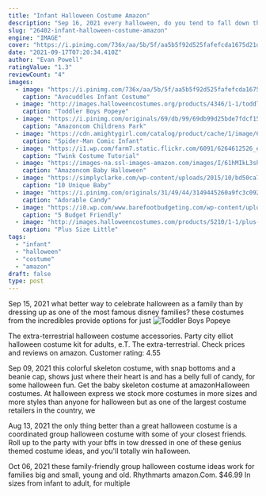 ```yaml
---
title: "Infant Halloween Costume Amazon"
description: "Sep 16, 2021 every halloween, do you tend to fall down the internet rabbit hole in search of next-level diy costume ideas? why not lean into the madnessseriouslyby channeling your book character costumes, in particular the enduringly popular tale alice in wonderland?. Story characters range from cute to quirky to a little bit spooky, so there really is a halloween costume"
slug: "26402-infant-halloween-costume-amazon"
engine: "IMAGE"
cover: "https://i.pinimg.com/736x/aa/5b/5f/aa5b5f92d525fafefcda1675d21dba17.jpg"
date: "2021-09-17T07:20:34.410Z"
author: "Evan Powell"
ratingValue: "1.3"
reviewCount: "4"
images:
  - image: "https://i.pinimg.com/736x/aa/5b/5f/aa5b5f92d525fafefcda1675d21dba17.jpg"
    caption: "Avocuddles Infant Costume"
  - image: "http://images.halloweencostumes.org/products/4346/1-1/toddler-boys-popeye-costume.jpg"
    caption: "Toddler Boys Popeye"
  - image: "https://i.pinimg.com/originals/69/db/99/69db99d25bde7fdcf15d839c1380b223.jpg"
    caption: "Amazoncom Childrens Park"
  - image: "https://cdn.amightygirl.com/catalog/product/cache/1/image/600x/9df78eab33525d08d6e5fb8d27136e95/s/p/spiderbaby.jpg"
    caption: "Spider-Man Comic Infant"
  - image: "https://i1.wp.com/farm7.static.flickr.com/6091/6264612526_ebaf89d88e_z.jpg"
    caption: "Twink Costume Tutorial"
  - image: "https://images-na.ssl-images-amazon.com/images/I/61hMIkL3shL._AC_UL1000_.jpg"
    caption: "Amazoncom Baby Halloween"
  - image: "https://simplyclarke.com/wp-content/uploads/2015/10/bd50ca76f783224838edc83c3891786c.jpg"
    caption: "10 Unique Baby"
  - image: "https://i.pinimg.com/originals/31/49/44/3149445260a9fc3c092dc53654027013.jpg"
    caption: "Adorable Candy"
  - image: "https://i0.wp.com/www.barefootbudgeting.com/wp-content/uploads/2017/07/Baby-Costumes.jpg?fit=750%2C1350&ssl=1"
    caption: "5 Budget Friendly"
  - image: "http://images.halloweencostumes.com/products/5210/1-1/plus-size-little-red-riding-hood-costume.jpg"
    caption: "Plus Size Little"
tags:
  - "infant"
  - "halloween"
  - "costume"
  - "amazon"
draft: false
type: post
---
```


Sep 15, 2021 what better way to celebrate halloween as a family than by dressing up as one of the most famous disney families? these costumes from the incredibles provide options for just
![Toddler Boys Popeye](http://images.halloweencostumes.org/products/4346/1-1/toddler-boys-popeye-costume.jpg "Toddler Boys Popeye")

The extra-terrestrial halloween costume accessories. Party city elliot halloween costume kit for adults, e.T. The extra-terrestrial. Check prices and reviews on amazon. Customer rating: 4.55
<!--inArticleAds-->

<!--galleryOne-->

Sep 09, 2021 this colorful skeleton costume, with snap bottoms and a beanie cap, shows just where their heart is and has a belly full of candy, for some halloween fun. Get the baby skeleton costume at amazonHalloween costumes. At halloween express we stock more costumes in more sizes and more styles than anyone for halloween but as one of the largest costume retailers in the country, we
<!--inArticleAds-->

<!--galleryTwo-->

Aug 13, 2021 the only thing better than a great halloween costume is a coordinated group halloween costume with some of your closest friends. Roll up to the party with your bffs in tow dressed in one of these genius themed costume ideas, and you'll totally win halloween.
<!--galleryThree-->

Oct 06, 2021 these family-friendly group halloween costume ideas work for families big and small, young and old.  Rhythmarts amazon.Com. $46.99 In sizes from infant to adult, for multiple